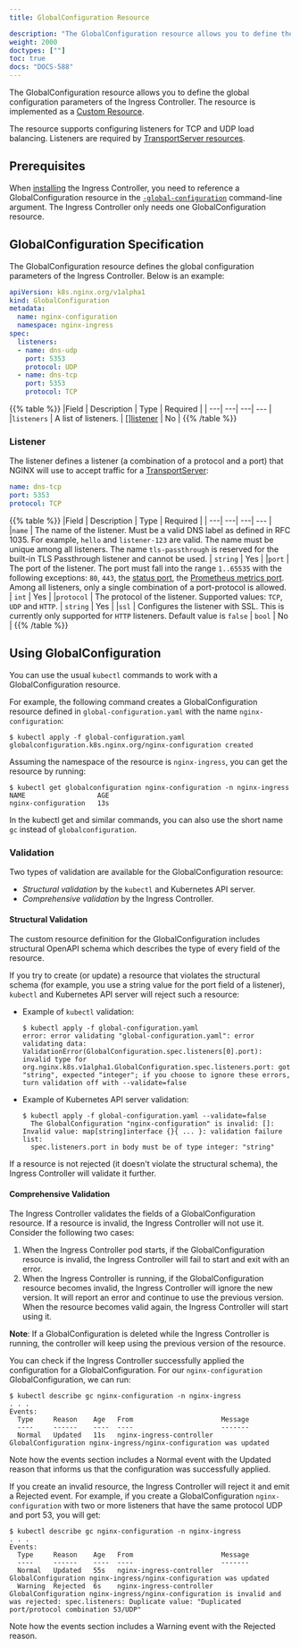 ```yaml
---
title: GlobalConfiguration Resource

description: "The GlobalConfiguration resource allows you to define the global configuration parameters of the Ingress Controller."
weight: 2000
doctypes: [""]
toc: true
docs: "DOCS-588"
---
```



The GlobalConfiguration resource allows you to define the global configuration parameters of the Ingress Controller. The resource is implemented as a [Custom Resource](https://kubernetes.io/docs/concepts/extend-kubernetes/api-extension/custom-resources/).

The resource supports configuring listeners for TCP and UDP load balancing. Listeners are required by [TransportServer resources](/nginx-ingress-controller/configuration/transportserver-resource).

## Prerequisites

When [installing](/nginx-ingress-controller/installation/installation-with-manifests) the Ingress Controller, you need to reference a GlobalConfiguration resource in the [`-global-configuration`](/nginx-ingress-controller/configuration/global-configuration/command-line-arguments#cmdoption-global-configuration) command-line argument. The Ingress Controller only needs one GlobalConfiguration resource.

## GlobalConfiguration Specification

The GlobalConfiguration resource defines the global configuration parameters of the Ingress Controller. Below is an example:

```yaml
apiVersion: k8s.nginx.org/v1alpha1
kind: GlobalConfiguration
metadata:
  name: nginx-configuration
  namespace: nginx-ingress
spec:
  listeners:
  - name: dns-udp
    port: 5353
    protocol: UDP
  - name: dns-tcp
    port: 5353
    protocol: TCP
```

{{% table %}}
|Field | Description | Type | Required |
| ---| ---| ---| --- |
|``listeners`` | A list of listeners. | [[]listener](#listener) | No |
{{% /table %}}

### Listener

The listener defines a listener (a combination of a protocol and a port) that NGINX will use to accept traffic for a [TransportServer](/nginx-ingress-controller/configuration/transportserver-resource):

```yaml
name: dns-tcp
port: 5353
protocol: TCP
```

{{% table %}}
|Field | Description | Type | Required |
| ---| ---| ---| --- |
|``name`` | The name of the listener. Must be a valid DNS label as defined in RFC 1035. For example, ``hello`` and ``listener-123`` are valid. The name must be unique among all listeners. The name ``tls-passthrough`` is reserved for the built-in TLS Passthrough listener and cannot be used. | ``string`` | Yes |
|``port`` | The port of the listener. The port must fall into the range ``1..65535`` with the following exceptions: ``80``, ``443``, the [status port](/nginx-ingress-controller/logging-and-monitoring/status-page), the [Prometheus metrics port](/nginx-ingress-controller/logging-and-monitoring/prometheus). Among all listeners, only a single combination of a port-protocol is allowed. | ``int`` | Yes |
|``protocol`` | The protocol of the listener. Supported values: ``TCP``, ``UDP`` and ``HTTP``. | ``string`` | Yes |
|``ssl`` | Configures the listener with SSL. This is currently only supported for ``HTTP`` listeners. Default value is ``false`` | ``bool`` | No |
{{% /table %}}

## Using GlobalConfiguration

You can use the usual `kubectl` commands to work with a GlobalConfiguration resource.

For example, the following command creates a GlobalConfiguration resource defined in `global-configuration.yaml` with the name `nginx-configuration`:

```
$ kubectl apply -f global-configuration.yaml
globalconfiguration.k8s.nginx.org/nginx-configuration created
```

Assuming the namespace of the resource is `nginx-ingress`, you can get the resource by running:

```
$ kubectl get globalconfiguration nginx-configuration -n nginx-ingress
NAME                  AGE
nginx-configuration   13s
```

In the kubectl get and similar commands, you can also use the short name `gc` instead of `globalconfiguration`.

### Validation

Two types of validation are available for the GlobalConfiguration resource:

- *Structural validation* by the `kubectl` and Kubernetes API server.
- *Comprehensive validation* by the Ingress Controller.

#### Structural Validation

The custom resource definition for the GlobalConfiguration includes structural OpenAPI schema which describes the type of every field of the resource.

If you try to create (or update) a resource that violates the structural schema (for example, you use a string value for the port field of a listener), `kubectl` and Kubernetes API server will reject such a resource:

- Example of `kubectl` validation:

    ```
    $ kubectl apply -f global-configuration.yaml
    error: error validating "global-configuration.yaml": error validating data: ValidationError(GlobalConfiguration.spec.listeners[0].port): invalid type for org.nginx.k8s.v1alpha1.GlobalConfiguration.spec.listeners.port: got "string", expected "integer"; if you choose to ignore these errors, turn validation off with --validate=false
    ```

- Example of Kubernetes API server validation:

    ```
    $ kubectl apply -f global-configuration.yaml --validate=false
      The GlobalConfiguration "nginx-configuration" is invalid: []: Invalid value: map[string]interface {}{ ... }: validation failure list:
      spec.listeners.port in body must be of type integer: "string"
    ```

If a resource is not rejected (it doesn't violate the structural schema), the Ingress Controller will validate it further.

#### Comprehensive Validation

The Ingress Controller validates the fields of a GlobalConfiguration resource. If a resource is invalid, the Ingress Controller will not use it. Consider the following two cases:

1. When the Ingress Controller pod starts, if the GlobalConfiguration resource is invalid, the Ingress Controller will fail to start and exit with an error.
1. When the Ingress Controller is running, if the GlobalConfiguration resource becomes invalid, the Ingress Controller will ignore the new version. It will report an error and continue to use the previous version. When the resource becomes valid again, the Ingress Controller will start using it.

**Note**: If a GlobalConfiguration is deleted while the Ingress Controller is running, the controller will keep using the previous version of the resource.

You can check if the Ingress Controller successfully applied the configuration for a GlobalConfiguration. For our  `nginx-configuration` GlobalConfiguration, we can run:

```
$ kubectl describe gc nginx-configuration -n nginx-ingress
. . .
Events:
  Type     Reason    Age   From                      Message
  ----     ------    ----  ----                      -------
  Normal   Updated   11s   nginx-ingress-controller  GlobalConfiguration nginx-ingress/nginx-configuration was updated
```

Note how the events section includes a Normal event with the Updated reason that informs us that the configuration was successfully applied.

If you create an invalid resource, the Ingress Controller will reject it and emit a Rejected event. For example, if you create a GlobalConfiguration `nginx-configuration` with two or more listeners that have the same protocol UDP and port 53, you will get:

```
$ kubectl describe gc nginx-configuration -n nginx-ingress
. . .
Events:
  Type     Reason    Age   From                      Message
  ----     ------    ----  ----                      -------
  Normal   Updated   55s   nginx-ingress-controller  GlobalConfiguration nginx-ingress/nginx-configuration was updated
  Warning  Rejected  6s    nginx-ingress-controller  GlobalConfiguration nginx-ingress/nginx-configuration is invalid and was rejected: spec.listeners: Duplicate value: "Duplicated port/protocol combination 53/UDP"
```

Note how the events section includes a Warning event with the Rejected reason.
